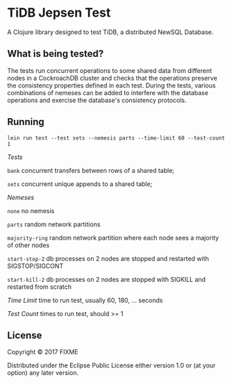 # TiDB Jepsen Test

A Clojure library designed to test TiDB, a distributed NewSQL Database.

## What is being tested?

The tests run concurrent operations to some shared data from different
nodes in a CockroachDB cluster and checks that the operations preserve
the consistency properties defined in each test.  During the tests,
various combinations of nemeses can be added to interfere with the
database operations and exercise the database's consistency protocols.

## Running

`lein run test --test sets --nemesis parts --time-limit 60 --test-count 1`

*Tests*

``bank``
  concurrent transfers between rows of a shared table;

``sets``
  concurrent unique appends to a shared table;

*Nemeses*

``none``
  no nemesis

``parts``
  random network partitions

``majority-ring``
  random network partition where each node sees a majority of other nodes

``start-stop-2``
  db processes on 2 nodes are stopped and restarted with SIGSTOP/SIGCONT

``start-kill-2``
  db processes on 2 nodes are stopped with SIGKILL and restarted from scratch

*Time Limit*
time to run test, usually 60, 180, ... seconds

*Test Count*
times to run test, should >= 1

## License

Copyright © 2017 FIXME

Distributed under the Eclipse Public License either version 1.0 or (at
your option) any later version.
